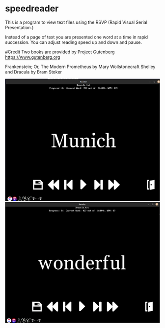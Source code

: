 # speedreader
This is a program to view text files using the RSVP (Rapid Visual Serial Presentation.)

Instead of a page of text you are presented one word at a time in rapid succession. You can adjust reading speed up and down and pause.


#Credit
Two books are provided by Project Gutenberg https://www.gutenberg.org

Frankenstein; Or, The Modern Prometheus by Mary Wollstonecraft Shelley
and
Dracula by Bram Stoker

![SCREENSHOT](https://github.com/mechatronic3000/speedreader/blob/main//screenshot1.png)
![SCREENSHOT](https://github.com/mechatronic3000/speedreader/blob/main//screenshot2.png)
